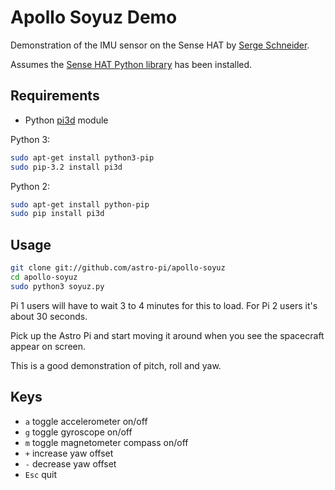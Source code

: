 # Apollo Soyuz Demo

Demonstration of the IMU sensor on the Sense HAT by [Serge Schneider](https://github.com/XECDesign).

Assumes the [Sense HAT Python library](https://github.com/RPi-Distro/python-sense-hat) has been installed.

## Requirements

- Python [pi3d](https://pypi.python.org/pypi/pi3d) module

Python 3:

```bash
sudo apt-get install python3-pip
sudo pip-3.2 install pi3d
```

Python 2:

```bash
sudo apt-get install python-pip
sudo pip install pi3d
```

## Usage

```bash
git clone git://github.com/astro-pi/apollo-soyuz
cd apollo-soyuz
sudo python3 soyuz.py
```

Pi 1 users will have to wait 3 to 4 minutes for this to load. For Pi 2 users it's about 30 seconds.

Pick up the Astro Pi and start moving it around when you see the spacecraft appear on screen.

This is a good demonstration of pitch, roll and yaw.

## Keys

- `a` toggle accelerometer on/off
- `g` toggle gyroscope on/off
- `m` toggle magnetometer compass on/off
- `+` increase yaw offset
- `-` decrease yaw offset
- `Esc` quit
